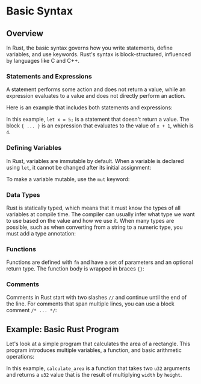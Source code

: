# Basic Syntax

<show-structure for="chapter" depth="3"/>

## Overview

In Rust, the basic syntax governs how you write statements, define variables, and use keywords. Rust's syntax is
block-structured, influenced by languages like C and C++.

### Statements and Expressions

A statement performs some action and does not return a value, while an expression evaluates to a value and does not
directly perform an action.

Here is an example that includes both statements and expressions:

<code-block src="syntax-and-basics/rust/basic-syntax-01.rs"/>

In this example, `let x = 5;` is a statement that doesn't return a value. The block `{ ... }` is an expression that
evaluates to the value of `x + 1`, which is `4`.

### Defining Variables

In Rust, variables are immutable by default. When a variable is declared using `let`, it cannot be changed after its
initial assignment:

<code-block src="syntax-and-basics/rust/basic-syntax-02.rs"/>

To make a variable mutable, use the `mut` keyword:

<code-block src="syntax-and-basics/rust/basic-syntax-03.rs"/>

### Data Types

Rust is statically typed, which means that it must know the types of all variables at compile time. The compiler can
usually infer what type we want to use based on the value and how we use it. When many types are possible, such as when
converting from a string to a numeric type, you must add a type annotation:

<code-block src="syntax-and-basics/rust/basic-syntax-04.rs"/>

### Functions

Functions are defined with `fn` and have a set of parameters and an optional return type. The function body is wrapped
in braces `{}`:

<code-block src="syntax-and-basics/rust/basic-syntax-05.rs"/>

### Comments

Comments in Rust start with two slashes `//` and continue until the end of the line. For comments that span multiple
lines, you can use a block comment `/* ... */`:

<code-block src="syntax-and-basics/rust/basic-syntax-06.rs"/>

## Example: Basic Rust Program

Let's look at a simple program that calculates the area of a rectangle. This program introduces multiple variables, a
function, and basic arithmetic operations:

<code-block src="syntax-and-basics/rust/basic-syntax-example.rs"/>

In this example, `calculate_area` is a function that takes two `u32` arguments and returns a `u32` value that is the
result of multiplying `width` by `height`.

